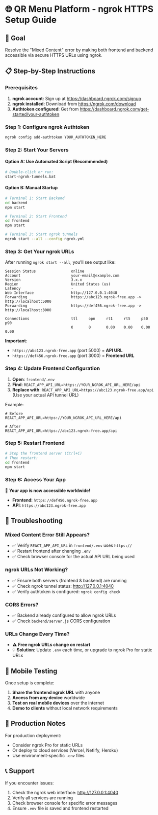 # 🌐 QR Menu Platform - ngrok HTTPS Setup Guide

## 🎯 Goal
Resolve the "Mixed Content" error by making both frontend and backend accessible via secure HTTPS URLs using ngrok.

## 📋 Step-by-Step Instructions

### Prerequisites
1. **ngrok account**: Sign up at https://dashboard.ngrok.com/signup
2. **ngrok installed**: Download from https://ngrok.com/download
3. **Authtoken configured**: Get from https://dashboard.ngrok.com/get-started/your-authtoken

### Step 1: Configure ngrok Authtoken
```bash
ngrok config add-authtoken YOUR_AUTHTOKEN_HERE
```

### Step 2: Start Your Servers

#### Option A: Use Automated Script (Recommended)
```bash
# Double-click or run:
start-ngrok-tunnels.bat
```

#### Option B: Manual Startup
```bash
# Terminal 1: Start Backend
cd backend
npm start

# Terminal 2: Start Frontend  
cd frontend
npm start

# Terminal 3: Start ngrok tunnels
ngrok start --all --config ngrok.yml
```

### Step 3: Get Your ngrok URLs

After running `ngrok start --all`, you'll see output like:
```
Session Status                online
Account                       your-email@example.com
Version                       3.x.x
Region                        United States (us)
Latency                       -
Web Interface                 http://127.0.0.1:4040
Forwarding                    https://abc123.ngrok-free.app -> http://localhost:5000
Forwarding                    https://def456.ngrok-free.app -> http://localhost:3000

Connections                   ttl     opn     rt1     rt5     p50     p90
                              0       0       0.00    0.00    0.00    0.00
```

**Important**: 
- `https://abc123.ngrok-free.app` (port 5000) = **API URL**
- `https://def456.ngrok-free.app` (port 3000) = **Frontend URL**

### Step 4: Update Frontend Configuration

1. **Open**: `frontend/.env`
2. **Find**: `REACT_APP_API_URL=https://YOUR_NGROK_API_URL_HERE/api`
3. **Replace with**: `REACT_APP_API_URL=https://abc123.ngrok-free.app/api`
   (Use your actual API tunnel URL)

Example:
```env
# Before
REACT_APP_API_URL=https://YOUR_NGROK_API_URL_HERE/api

# After  
REACT_APP_API_URL=https://abc123.ngrok-free.app/api
```

### Step 5: Restart Frontend

```bash
# Stop the frontend server (Ctrl+C)
# Then restart:
cd frontend
npm start
```

### Step 6: Access Your App

🎉 **Your app is now accessible worldwide!**

- **Frontend**: `https://def456.ngrok-free.app`
- **API**: `https://abc123.ngrok-free.app`

## 🔧 Troubleshooting

### Mixed Content Error Still Appears?
- ✅ Verify `REACT_APP_API_URL` in `frontend/.env` uses `https://`
- ✅ Restart frontend after changing `.env`
- ✅ Check browser console for the actual API URL being used

### ngrok URLs Not Working?
- ✅ Ensure both servers (frontend & backend) are running
- ✅ Check ngrok tunnel status: http://127.0.0.1:4040
- ✅ Verify authtoken is configured: `ngrok config check`

### CORS Errors?
- ✅ Backend already configured to allow ngrok URLs
- ✅ Check `backend/server.js` CORS configuration

### URLs Change Every Time?
- ⚠️ **Free ngrok URLs change on restart**
- 💡 **Solution**: Update `.env` each time, or upgrade to ngrok Pro for static URLs

## 📱 Mobile Testing

Once setup is complete:
1. **Share the frontend ngrok URL** with anyone
2. **Access from any device** worldwide
3. **Test on real mobile devices** over the internet
4. **Demo to clients** without local network requirements

## 🚀 Production Notes

For production deployment:
- Consider ngrok Pro for static URLs
- Or deploy to cloud services (Vercel, Netlify, Heroku)
- Use environment-specific `.env` files

## 📞 Support

If you encounter issues:
1. Check the ngrok web interface: http://127.0.0.1:4040
2. Verify all services are running
3. Check browser console for specific error messages
4. Ensure `.env` file is saved and frontend restarted
